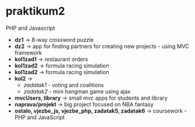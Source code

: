 # praktikum2
PHP and Javascript
<ul>
  <li><b>dz1</b> -> 8-way crossword puzzle</li>
  <li><b>dz2</b> -> app for finding partners for creating new projects - using MVC framework</li>
  <li><b>kol1zad1</b> -> restaurant orders</li>
  <li><b>kol1zad2</b> -> formula racing simulation</li>
  <li><b>kol1zad2</b> -> formula racing simulation</li>
  <li><b>kol2</b> -> 
    <ul>
      <li><i>zadatak1</i> - voting and coalitions</li>
      <li><i>zadatak2</i> - mini hangman game using ajax</li>
    </ul>
   <li><b>mvcUsers, library</b> -> small mvc apps for students and library</li>
   <li><b>naprava/projekt</b> -> big project focused on NBA fantasy </li>
   <li><b>ostalo, vjezbe_js, vjezbe_php, zadatak5, zadatak6</b> -> coursework - PHP and JavaScript</li>
   
</ul>
